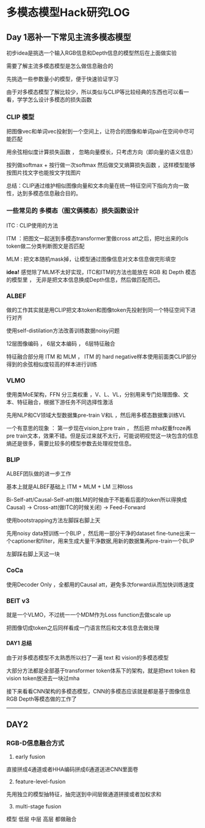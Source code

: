 # 多模态模型Hack研究LOG

## Day 1恶补一下常见主流多模态模型

初步idea是挑选一个输入RGB信息和Depth信息的模型然后在上面做实验

需要了解主流多模态模型是怎么做信息融合的

先挑选一些参数量小的模型，便于快速验证学习

由于对多模态模型了解比较少，所以类似与CLIP等比较经典的东西也可以看一看，学学怎么设计多模态的损失函数

### CLIP 模型 

把图像vec和单词vec投射到一个空间上，让符合的图像和单词pair在空间中尽可能匹配

用余弦相似度计算损失函数 ， 忽略向量模长，只考虑方向（即向量的语义信息）

按列做softmax + 按行做一次softmax 然后做交叉熵算损失函数 ，这样模型能够按图片找文字也能按文字找图片

总结：CLIP通过维护相似图像向量和文本向量在统一特征空间下指向方向一致性，达到多模态信息融合目的。

### 一些常见的 多模态（图文俩模态）损失函数设计

ITC : CLIP使用的方法

ITM ：把图文一起送到多模态transformer里做cross att之后，把吐出来的cls token做二分类判断图文是否匹配

MLM : 把文本随机mask掉，让模型通过图像信息对文本信息做完形填空

**idea!**
感觉除了MLM不太好实现，ITC和ITM的方法也能放在 RGB 和 Depth 模态的模型里 ， 无非是把文本信息换成Depth信息，然后做匹配而已。


### ALBEF

做的工作其实就是用CLIP把文本token和图像token先投射到同一个特征空间下进行对齐

使用self-distilation方法改善训练数据noisy问题

12层图像编码 ， 6层文本编码 ， 6层特征融合

特征融合部分用 ITM 和 MLM ， ITM 的 hard negative样本使用前面类CLIP部分得到的余弦相似度较高的样本进行训练

### VLMO 

使用类MoE架构，FFN 分三类权重 ，V、L、VL，分别用来专门处理图像、文本、特征融合，根据下游任务不同选择性激活

先用NLP和CV领域大型数据集pre-train V和L ，然后用多模态数据集训练VL

一个有意思的现象 ： 第一步现在vision上pre train ， 然后把 mha权重froze再pre train文本，效果不错。但是反过来就不太行，可能说明视觉这一块包含的信息熵还是很多，需要比较多的模型参数去处理视觉信息。


### BLIP

ALBEF团队做的进一步工作

基本上就是ALBEF基础上 ITM + MLM + LM 三种loss

Bi-Self-att/Causal-Self-att(做LM的时候由于不能看后面的token所以得换成Causal) -> Cross-att(做ITC的时候关闭) -> Feed-Forward

使用bootstrapping方法左脚踩右脚上天

先用noisy data预训练一个BLIP ，然后用一部分干净的dataset fine-tune出来一个captioner和filter，用来生成大量干净数据,用新的数据集再pre-train一个BLIP

左脚踩右脚上天这一块

### CoCa

使用Decoder Only ，全都用的Causal att，避免多次forward从而加快训练速度

### BEIT v3

就是一个VLMO，不过统一一个MDM作为Loss function去做scale up

把图像切成token之后同样看成一门语言然后和文本信息去做处理

#### DAY1 总结

由于对多模态模型不太熟悉所以扫了一遍 text 和 vision的多模态模型

大部分方法都是全部基于transformer token体系下的架构，就是把text token 和 vision token放进去一块过mha

接下来看看CNN架构的多模态模型，CNN的多模态应该就是都是基于图像信息RGB Depth等模态做的工作了

---

## DAY2

### RGB-D信息融合方式

1. early fusion 

直接拼成4通道或者HHA编码拼成6通道送进CNN里面卷

2. feature-level-fusion 

先用独立的模型抽特征，抽完送到中间层做通道拼接或者加权求和

3. multi-stage fusion

模型 低层 中层 高层 都做融合
